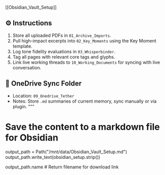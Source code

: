 [[Obsidian_Vault_Setup]]


## ⚙️ Instructions
1. Store all uploaded PDFs in `01_Archive_Imports`.
2. Pull high-impact excerpts into `02_Key_Moments` using the Key Moment template.
3. Log tone fidelity evaluations in `03_Whisperbinder`.
4. Tag all pages with relevant core tags and glyphs.
5. Link live working threads to `10_Working_Documents` for syncing with live conversation.

## 🔗 OneDrive Sync Folder
- Location: `09_Onedrive_Tether`
- Notes: Store `.md` summaries of current memory, sync manually or via plugin.
"""

# Save the content to a markdown file for Obsidian
output_path = Path("/mnt/data/Obsidian_Vault_Setup.md")
output_path.write_text(obsidian_setup.strip())

output_path.name  # Return filename for download link
